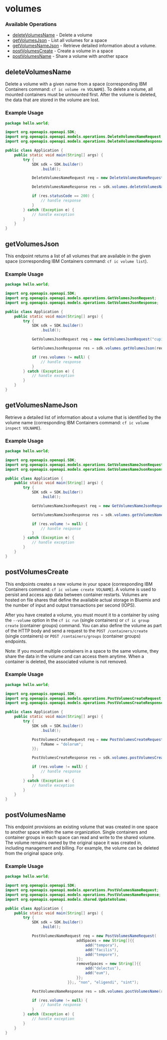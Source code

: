 # volumes

### Available Operations

* [deleteVolumesName](#deletevolumesname) - Delete a volume
* [getVolumesJson](#getvolumesjson) - List all volumes for a space
* [getVolumesNameJson](#getvolumesnamejson) - Retrieve detailed information about a volume. 
* [postVolumesCreate](#postvolumescreate) - Create a volume in a space
* [postVolumesName](#postvolumesname) - Share a volume with another space

## deleteVolumesName

Delete a volume with a given name from a space (corresponding IBM Containers command: `cf ic volume rm VOLNAME`). To delete a volume, all mounted containers must be unmounted first. After the volume is deleted, the data that are stored in the volume are lost. 

### Example Usage

```java
package hello.world;

import org.openapis.openapi.SDK;
import org.openapis.openapi.models.operations.DeleteVolumesNameRequest;
import org.openapis.openapi.models.operations.DeleteVolumesNameResponse;

public class Application {
    public static void main(String[] args) {
        try {
            SDK sdk = SDK.builder()
                .build();

            DeleteVolumesNameRequest req = new DeleteVolumesNameRequest("modi", "qui", "aliquid");            

            DeleteVolumesNameResponse res = sdk.volumes.deleteVolumesName(req);

            if (res.statusCode == 200) {
                // handle response
            }
        } catch (Exception e) {
            // handle exception
        }
    }
}
```

## getVolumesJson

This endpoint returns a list of all volumes that are available in the given space (corresponding IBM Containers command: `cf ic volume list`).

### Example Usage

```java
package hello.world;

import org.openapis.openapi.SDK;
import org.openapis.openapi.models.operations.GetVolumesJsonRequest;
import org.openapis.openapi.models.operations.GetVolumesJsonResponse;

public class Application {
    public static void main(String[] args) {
        try {
            SDK sdk = SDK.builder()
                .build();

            GetVolumesJsonRequest req = new GetVolumesJsonRequest("cupiditate", "quos");            

            GetVolumesJsonResponse res = sdk.volumes.getVolumesJson(req);

            if (res.volumes != null) {
                // handle response
            }
        } catch (Exception e) {
            // handle exception
        }
    }
}
```

## getVolumesNameJson

Retrieve a detailed list of information about a volume that is identified by the volume name (corresponding IBM Containers command: `cf ic volume inspect VOLNAME`).

### Example Usage

```java
package hello.world;

import org.openapis.openapi.SDK;
import org.openapis.openapi.models.operations.GetVolumesNameJsonRequest;
import org.openapis.openapi.models.operations.GetVolumesNameJsonResponse;

public class Application {
    public static void main(String[] args) {
        try {
            SDK sdk = SDK.builder()
                .build();

            GetVolumesNameJsonRequest req = new GetVolumesNameJsonRequest("perferendis", "magni", "assumenda");            

            GetVolumesNameJsonResponse res = sdk.volumes.getVolumesNameJson(req);

            if (res.volume != null) {
                // handle response
            }
        } catch (Exception e) {
            // handle exception
        }
    }
}
```

## postVolumesCreate

This endpoints creates a new volume in your space (corresponding IBM Containers command: `cf ic volume create VOLNAME`). A volume is used to persist and access app data between container restarts. Volumes are hosted on file shares that define the available actual storage in Bluemix and the number of input and output transactions per second (IOPS). 

 After you have created a volume, you must mount it to a container by using the `--volume` option in the `cf ic run` (single containers) or `cf ic group create` (container groups) command. You can also define the volume as part of the HTTP body and send a request to the `POST /containers/create` (single containers) or `POST /containers/groups` (container groups) endpoints. 

 Note: If you mount multiple containers in a space to the same volume, they share the data in the volume and can access them anytime. When a container is deleted, the associated volume is not removed.

### Example Usage

```java
package hello.world;

import org.openapis.openapi.SDK;
import org.openapis.openapi.models.operations.PostVolumesCreateRequest;
import org.openapis.openapi.models.operations.PostVolumesCreateResponse;

public class Application {
    public static void main(String[] args) {
        try {
            SDK sdk = SDK.builder()
                .build();

            PostVolumesCreateRequest req = new PostVolumesCreateRequest("ipsam", "alias", "fugit") {{
                fsName = "dolorum";
            }};            

            PostVolumesCreateResponse res = sdk.volumes.postVolumesCreate(req);

            if (res.volume != null) {
                // handle response
            }
        } catch (Exception e) {
            // handle exception
        }
    }
}
```

## postVolumesName

This endpoint provisions an existing volume that was created in one space to another space within the same organization. Single containers and container groups in each space can read and write to the shared volume. The volume remains owned by the original space it was created in, including management and billing. For example, the volume can be deleted from the original space only.

### Example Usage

```java
package hello.world;

import org.openapis.openapi.SDK;
import org.openapis.openapi.models.operations.PostVolumesNameRequest;
import org.openapis.openapi.models.operations.PostVolumesNameResponse;
import org.openapis.openapi.models.shared.UpdateVolume;

public class Application {
    public static void main(String[] args) {
        try {
            SDK sdk = SDK.builder()
                .build();

            PostVolumesNameRequest req = new PostVolumesNameRequest(                new UpdateVolume() {{
                                addSpaces = new String[]{{
                                    add("tempora"),
                                    add("facilis"),
                                    add("tempore"),
                                }};
                                removeSpaces = new String[]{{
                                    add("delectus"),
                                    add("eum"),
                                }};
                            }};, "non", "eligendi", "sint");            

            PostVolumesNameResponse res = sdk.volumes.postVolumesName(req);

            if (res.volume != null) {
                // handle response
            }
        } catch (Exception e) {
            // handle exception
        }
    }
}
```
